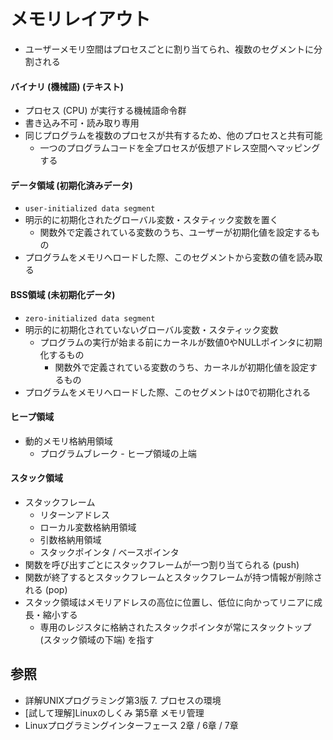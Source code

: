 # メモリレイアウト
- ユーザーメモリ空間はプロセスごとに割り当てられ、複数のセグメントに分割される

#### バイナリ (機械語) (テキスト)
- プロセス (CPU) が実行する機械語命令群
- 書き込み不可・読み取り専用
- 同じプログラムを複数のプロセスが共有するため、他のプロセスと共有可能
  - 一つのプログラムコードを全プロセスが仮想アドレス空間へマッピングする

#### データ領域 (初期化済みデータ)
- `user-initialized data segment`
- 明示的に初期化されたグローバル変数・スタティック変数を置く
  - 関数外で定義されている変数のうち、ユーザーが初期化値を設定するもの
- プログラムをメモリへロードした際、このセグメントから変数の値を読み取る

#### BSS領域 (未初期化データ)
- `zero-initialized data segment`
- 明示的に初期化されていないグローバル変数・スタティック変数
  - プログラムの実行が始まる前にカーネルが数値0やNULLポインタに初期化するもの
    - 関数外で定義されている変数のうち、カーネルが初期化値を設定するもの
- プログラムをメモリへロードした際、このセグメントは0で初期化される

#### ヒープ領域
- 動的メモリ格納用領域
  - プログラムブレーク - ヒープ領域の上端

#### スタック領域
- スタックフレーム
  - リターンアドレス
  - ローカル変数格納用領域
  - 引数格納用領域
  - スタックポインタ / ベースポインタ
- 関数を呼び出すごとにスタックフレームが一つ割り当てられる (push)
- 関数が終了するとスタックフレームとスタックフレームが持つ情報が削除される (pop)
- スタック領域はメモリアドレスの高位に位置し、低位に向かってリニアに成長・縮小する
  - 専用のレジスタに格納されたスタックポインタが常にスタックトップ (スタック領域の下端) を指す

## 参照
- 詳解UNIXプログラミング第3版 7. プロセスの環境
- [試して理解]Linuxのしくみ 第5章 メモリ管理
- Linuxプログラミングインターフェース 2章 / 6章 / 7章
